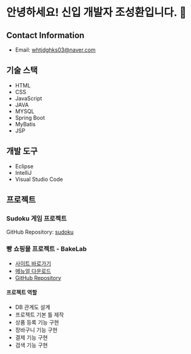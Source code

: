 # 안녕하세요! 신입 개발자 조성환입니다. 👋

## Contact Information
- Email: whtjdghks03@naver.com

## 기술 스택
- HTML
- CSS
- JavaScript
- JAVA
- MYSQL
- Spring Boot
- MyBatis
- JSP

## 개발 도구
- Eclipse
- IntelliJ
- Visual Studio Code

## 프로젝트

### Sudoku 게임 프로젝트
GitHub Repository: [sudoku](https://github.com/BlueDestinyUnit/sudoku)

### 빵 쇼핑몰 프로젝트 - BakeLab
- [사이트 바로가기](http://ec2-3-39-22-132.ap-northeast-2.compute.amazonaws.com:8080)
- [메뉴얼 다운로드](./BakeLab.pdf)
- [GitHub Repository](https://github.com/BlueDestinyUnit/BakeLab)

#### 프로젝트 역할
- DB 관계도 설계
- 프로젝트 기본 틀 제작
- 상품 등록 기능 구현
- 장바구니 기능 구현
- 결제 기능 구현
- 검색 기능 구현

<!--
**BlueDestinyUnit/BlueDestinyUnit** is a ✨ _special_ ✨ repository because its `README.md` (this file) appears on your GitHub profile.

Here are some ideas to get you started:

- 🔭 I’m currently working on ...
- 🌱 I’m currently learning ...
- 👯 I’m looking to collaborate on ...
- 🤔 I’m looking for help with ...
- 💬 Ask me about ...
- 📫 How to reach me: ...
- 😄 Pronouns: ...
- ⚡ Fun fact: ...
-->
